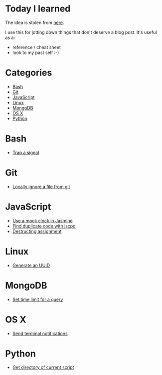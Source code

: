 # Today I learned
The idea is stolen from [here](https://github.com/jbranchaud/til).

I use this for jotting down things that don't deserve a blog post. It's useful as a:
* reference / cheat sheet
* look to my past self :-)

# Categories

* [Bash](#bash)
* [Git](#git)
* [JavaScript](#javascript)
* [Linux](#linux)
* [MongoDB](#mongodb)
* [OS X](#os-x)
* [Python](#python)

# Bash
* [Trap a signal](bash/catch-signal.md)

# Git
* [Locally ignore a file from git](git/locally-ignore-file-from-git.md)

# JavaScript
* [Use a mock clock in Jasmine](javascript/use-mock-clock-in-jasmine.md)
* [Find duplicate code with jscpd](javascript/find-duplicate-code-with-jscpd.md)
* [Destructing assignment](javascript/destructing-assignment.md)

# Linux
* [Generate an UUID](linux/generate-uuid.md)

# MongoDB
* [Set time limit for a query](mongodb/set-time-limit-for-query.md)

# OS X
* [Send terminal notifications](osx/send-terminal-notifications.md)

# Python
* [Get directory of current script](python/get-directory-of-current-script.md)
